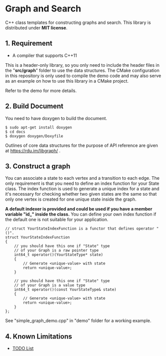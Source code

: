 # Graph and Search

C++ class templates for constructing graphs and search. This library is distributed under **MIT license**.

## 1. Requirement

* A compiler that supports C++11

This is a header-only library, so you only need to include the header files in the "**src/graph**" folder to use the data structures. The CMake configuration in this repository is only used to compile the demo code and may also serve as an example on how to use this library in a CMake project. 

Refer to the demo for more details. 

## 2. Build Document

You need to have doxygen to build the document.

```
$ sudo apt-get install doxygen
$ cd docs
$ doxygen doxygen/Doxyfile
```

Outlines of core data structures for the purpose of API reference are given at https://rdu.im/libgraph/ .

## 3. Construct a graph

You can associate a state to each vertex and a transition to each edge. The only requirement is that you need to define an index function for your State class. The index function is used to generate a unique index for a state and it's necessary for checking whether two given states are the same so that only one vertex is created for one unique state inside the graph.

**A default indexer is provided and could be used if you have a member variable "id_" inside the class.** You can define your own index function if the default one is not suitable for your application.

```
// struct YourStateIndexFunction is a functor that defines operator "()". 
struct YourStateIndexFunction
{
    // you should have this one if "State" type 
    // of your Graph is a raw pointer type
    int64_t operator()(YourStateType* state)
    {
        // Generate <unique-value> with state
        return <unique-value>;
    }

    // you should have this one if "State" type 
    // of your Graph is a value type
    int64_t operator()(const YourStateType& state)
    {
        // Generate <unique-value> with state
        return <unique-value>;
    }
};
```

See "simple_graph_demo.cpp" in "demo" folder for a working example.

## 4. Known Limitations

* [TODO List](./TODO.md)

